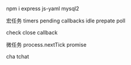 npm i express js-yaml mysql2

宏任务
timers
pending callbacks
 idle prepate
 poll

 check
 close callback


 微任务
 process.nextTick
 promise

cha tchat